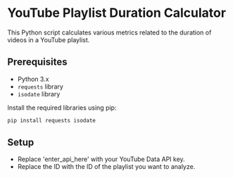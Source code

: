 # YouTube Playlist Duration Calculator

This Python script calculates various metrics related to the duration of videos in a YouTube playlist.

## Prerequisites

- Python 3.x
- `requests` library
- `isodate` library

Install the required libraries using pip:

```bash
pip install requests isodate
```

## Setup
- Replace 'enter_api_here' with your YouTube Data API key.
- Replace the ID with the ID of the playlist you want to analyze.



  
